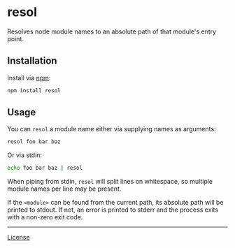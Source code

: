 # resol

Resolves node module names to an absolute path of that module's entry point.

## Installation

Install via [npm](https://npmjs.com):

```bash
npm install resol
```

## Usage

You can `resol` a module name either via supplying names as arguments:

```bash
resol foo bar baz
```

Or via stdin:

```bash
echo foo bar baz | resol
```

When piping from stdin, `resol` will split lines on whitespace, so multiple module names per line may be present.

If the `<module>` can be found from the current path, its absolute path will be printed to stdout. If not, an error is printed to stderr and the process exits with a non-zero exit code.

---

[License](LICENSE)